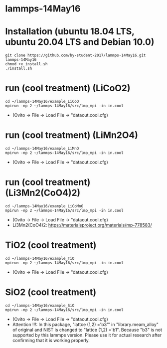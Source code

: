# lammps-14May16


# Installation (ubuntu 18.04 LTS, ubuntu 20.04 LTS and Debian 10.0)
	git clone https://github.com/by-student-2017/lammps-14May16.git
	lammps-14May16
	chmod +x install.sh
	./install.sh


# run (cool treatment) (LiCoO2)
	cd ~/lammps-14May16/example_LiCoO
	mpirun -np 2 ~/lammps-14May16/src/lmp_mpi -in in.cool
- (Ovito -> File -> Load File -> "dataout.cool.cfg)


# run (cool treatment) (LiMn2O4)
	cd ~/lammps-14May16/example_LiMnO
	mpirun -np 2 ~/lammps-14May16/src/lmp_mpi -in in.cool
- (Ovito -> File -> Load File -> "dataout.cool.cfg)

# run (cool treatment) (Li3Mn2(CoO4)2)
	cd ~/lammps-14May16/example_LiCoMnO
	mpirun -np 2 ~/lammps-14May16/src/lmp_mpi -in in.cool
- (Ovito -> File -> Load File -> "dataout.cool.cfg)
- Li3Mn2(CoO4)2: https://materialsproject.org/materials/mp-778583/

# TiO2 (cool treatment)
	cd ~/lammps-14May16/example_TiO
	mpirun -np 2 ~/lammps-14May16/src/lmp_mpi -in in.cool
- (Ovito -> File -> Load File -> "dataout.cool.cfg)

# SiO2 (cool treatment)
	cd ~/lammps-14May16/example_SiO
	mpirun -np 2 ~/lammps-14May16/src/lmp_mpi -in in.cool
- (Ovito -> File -> Load File -> "dataout.cool.cfg)
- Attention !!!: In this package, "lattce (1,2) ='b3'" in "library.meam_alloy" of original and NIST is changed to "lattce (1,2) ='b1". Because "b3" is not supported by this lammps version. Please use it for actual research after confirming that it is working properly.

